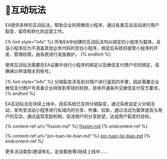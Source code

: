 # 📲互动玩法

EA提供多样的互动玩法，帮助企业利用微信小程序，通过各类互动活动进行用户裂变、留存和转化的运营工作。

{% hint style="info" %}
所有EA中创建的互动玩法均以绑定的小程序为载体，且该小程序应为不涵盖其他业务代码的空白小程序，绑定后系统将接管小程序的开发、管理权限，由系统进行发版维护。
{% endhint %}

使用互动玩法需要在EA设置中进行小程序的绑定以及微信支付商户号的绑定，请确保以申请相关的账号。

{% hint style="info" %}
分销裂变涉及到对用户进行返现的步骤，因此需要企业微信支付商户号具备企业转账到零钱的权限，具体开通条件见微信支付官方要求。
{% endhint %}

EA互动玩法在持续上线中，目前系统已支持分销裂变，通过系统自定义分销活动，发布至活动小程序进行私域内的分享、传播、拉新，通过活动为载体提高与用户的互动，通过返现奖励机制，促进用户的分享欲望，达成用户裂变的目标。

{% content-ref url="fission.md" %}
[fission.md](fission.md)
{% endcontent-ref %}

{% content-ref url="pin-tuan-lie-bian.md" %}
[pin-tuan-lie-bian.md](pin-tuan-lie-bian.md)
{% endcontent-ref %}

更多活动类型(邀请有礼、定金膨胀等)陆续上线中......



